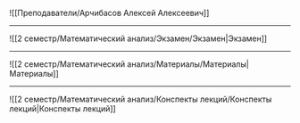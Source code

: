 ![[Преподаватели/Арчибасов Алексей Алексеевич]]

---

![[2 семестр/Математический анализ/Экзамен/Экзамен|Экзамен]]

---

![[2 семестр/Математический анализ/Материалы/Материалы|Материалы]]

---

![[2 семестр/Математический анализ/Конспекты лекций/Конспекты лекций|Конспекты лекций]]